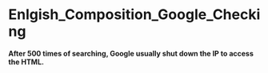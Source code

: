 # Enlgish_Composition_Google_Checking

**After 500 times of searching, Google usually shut down the IP to access the HTML.**
